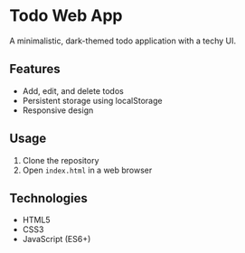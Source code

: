 # Todo Web App

A minimalistic, dark-themed todo application with a techy UI.

## Features

- Add, edit, and delete todos
- Persistent storage using localStorage
- Responsive design

## Usage

1. Clone the repository
2. Open `index.html` in a web browser

## Technologies

- HTML5
- CSS3
- JavaScript (ES6+)
